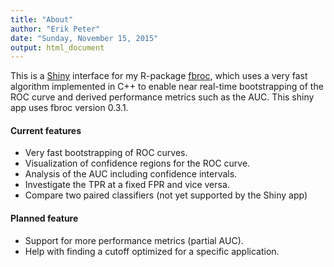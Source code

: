 ```yaml
---
title: "About"
author: "Erik Peter"
date: "Sunday, November 15, 2015"
output: html_document
---
```


This is a [Shiny](http://shiny.rstudio.com/) interface for my R-package 
[fbroc](http://cran.r-project.org/web/packages/fbroc/index.html), which uses a very fast algorithm implemented 
in C++ to enable near real-time bootstrapping of the ROC curve and derived performance metrics such as the AUC.
This shiny app uses fbroc version 0.3.1.

#### Current features

* Very fast bootstrapping of ROC curves.
* Visualization of confidence regions for the ROC curve.
* Analysis of the AUC including confidence intervals.
* Investigate the TPR at a fixed FPR and vice versa.
* Compare two paired classifiers (not yet supported by the Shiny app)

#### Planned feature

* Support for more performance metrics (partial AUC).
* Help with finding a cutoff optimized for a specific application.
